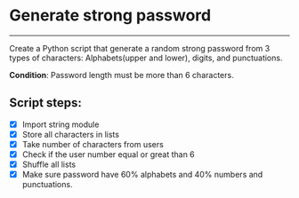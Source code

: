 # Generate strong password 
---

Create a Python script that generate a random strong password from 3 types of characters: Alphabets(upper and lower), digits, and punctuations.

**Condition**: Password length must be more than 6 characters.

## Script steps:
- [x] Import string module 
- [x] Store all characters in lists 
- [x] Take number of characters from users 
- [x] Check if the user number equal or great than 6 
- [x] Shuffle all lists 
- [x] Make sure password have 60% alphabets and 40% numbers and punctuations.